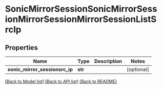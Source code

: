 # SonicMirrorSessionSonicMirrorSessionMirrorSessionMirrorSessionListSrcIp

## Properties
Name | Type | Description | Notes
------------ | ------------- | ------------- | -------------
**sonic_mirror_sessionsrc_ip** | **str** |  | [optional] 

[[Back to Model list]](../README.md#documentation-for-models) [[Back to API list]](../README.md#documentation-for-api-endpoints) [[Back to README]](../README.md)


